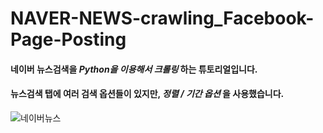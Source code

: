 # NAVER-NEWS-crawling_Facebook-Page-Posting

#### 네이버 뉴스검색을 *Python을 이용해서 크롤링* 하는 튜토리얼입니다.

#### 뉴스검색 탭에 여러 검색 옵션들이 있지만, *정렬 / 기간 옵션* 을 사용했습니다.

![네이버뉴스](https://user-images.githubusercontent.com/67405229/106571058-0f2db000-657a-11eb-88ad-9079bec29a75.png)

